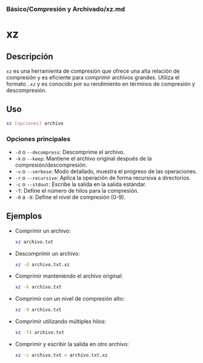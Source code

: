 ### **Básico/Compresión y Archivado/xz.md**

# xz

## Descripción

`xz` es una herramienta de compresión que ofrece una alta relación de compresión y es eficiente para comprimir archivos grandes. Utiliza el formato `.xz` y es conocido por su rendimiento en términos de compresión y descompresión.

## Uso

```bash
xz [opciones] archivo
```

### Opciones principales

- `-d` o `--decompress`: Descomprime el archivo.
- `-k` o `--keep`: Mantiene el archivo original después de la compresión/descompresión.
- `-v` o `--verbose`: Modo detallado, muestra el progreso de las operaciones.
- `-r` o `--recursive`: Aplica la operación de forma recursiva a directorios.
- `-c` o `--stdout`: Escribe la salida en la salida estándar.
- `-T`: Define el número de hilos para la compresión.
- `-0` a `-9`: Define el nivel de compresión (0-9).

## Ejemplos

- Comprimir un archivo:
  
  ```bash
  xz archivo.txt
  ```

- Descomprimir un archivo:
  
  ```bash
  xz -d archivo.txt.xz
  ```

- Comprimir manteniendo el archivo original:
  
  ```bash
  xz -k archivo.txt
  ```

- Comprimir con un nivel de compresión alto:
  
  ```bash
  xz -9 archivo.txt
  ```

- Comprimir utilizando múltiples hilos:
  
  ```bash
  xz -T4 archivo.txt
  ```

- Comprimir y escribir la salida en otro archivo:
  
  ```bash
  xz -c archivo.txt > archivo.txt.xz
  ```